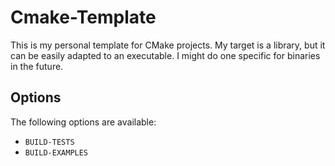# Cmake-Template
This is my personal template for CMake projects. My target is a library, but it can be easily adapted to an executable.
I might do one specific for binaries in the future.

## Options
The following options are available:
- `BUILD-TESTS`
- `BUILD-EXAMPLES`


